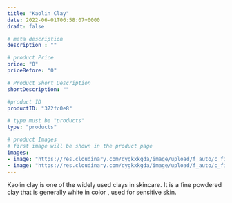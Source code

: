 ```yaml
---
title: "Kaolin Clay"
date: 2022-06-01T06:58:07+0000
draft: false

# meta description
description : ""

# product Price
price: "0"
priceBefore: "0"

# Product Short Description
shortDescription: ""

#product ID
productID: "372fc0e8"

# type must be "products"
type: "products"

# product Images
# first image will be shown in the product page
images:
- image: "https://res.cloudinary.com/dygkxkgda/image/upload/f_auto/c_fill,fl_progressive,q_auto:good,w_640,h_427/product-images/1tCAO6eHZn4RLRE61Taj8OBROTQfT0UC_"
- image: "https://res.cloudinary.com/dygkxkgda/image/upload/f_auto/c_fill,fl_progressive,q_auto:good,w_640,h_427/product-images/1ogSWzy3VAVSmQPLIXx7_5-LUD4Q3b-Do"
---
```


Kaolin clay is one of the widely used clays in skincare. It is a fine powdered clay that is generally white in color , used for sensitive skin.
